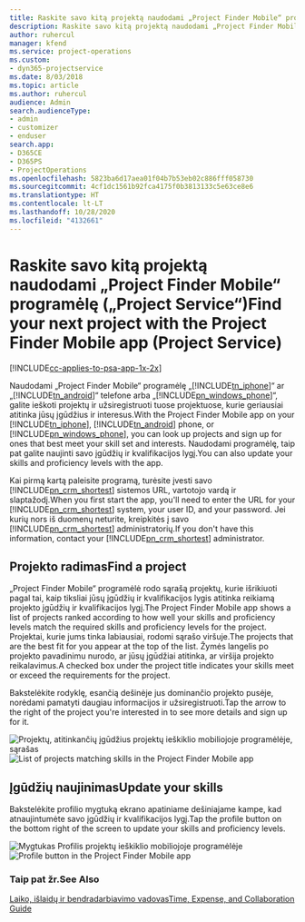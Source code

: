 ```yaml
---
title: Raskite savo kitą projektą naudodami „Project Finder Mobile“ programėlę
description: Raskite savo kitą projektą naudodami „Project Finder Mobile“ programėlę „Project Service“
author: ruhercul
manager: kfend
ms.service: project-operations
ms.custom:
- dyn365-projectservice
ms.date: 8/03/2018
ms.topic: article
ms.author: ruhercul
audience: Admin
search.audienceType:
- admin
- customizer
- enduser
search.app:
- D365CE
- D365PS
- ProjectOperations
ms.openlocfilehash: 5823ba6d17aea01f04b7b53eb02c886fff058730
ms.sourcegitcommit: 4cf1dc1561b92fca4175f0b3813133c5e63ce8e6
ms.translationtype: HT
ms.contentlocale: lt-LT
ms.lasthandoff: 10/28/2020
ms.locfileid: "4132661"
---
```

# <a name="find-your-next-project-with-the-project-finder-mobile-app-project-service"></a><span data-ttu-id="0f543-103">Raskite savo kitą projektą naudodami „Project Finder Mobile“ programėlę („Project Service“)</span><span class="sxs-lookup"><span data-stu-id="0f543-103">Find your next project with the Project Finder Mobile app (Project Service)</span></span>

[!INCLUDE[cc-applies-to-psa-app-1x-2x](../includes/cc-applies-to-psa-app-1x-2x.md)]

<span data-ttu-id="0f543-104">Naudodami „Project Finder Mobile“ programėlę „[!INCLUDE[tn_iphone](../includes/tn-iphone.md)]“ ar „[!INCLUDE[tn_android](../includes/tn-android.md)]“ telefone arba „[!INCLUDE[pn_windows_phone](../includes/pn-windows-phone.md)]“, galite ieškoti projektų ir užsiregistruoti tuose projektuose, kurie geriausiai atitinka jūsų įgūdžius ir interesus.</span><span class="sxs-lookup"><span data-stu-id="0f543-104">With the Project Finder Mobile app on your [!INCLUDE[tn_iphone](../includes/tn-iphone.md)], [!INCLUDE[tn_android](../includes/tn-android.md)] phone, or [!INCLUDE[pn_windows_phone](../includes/pn-windows-phone.md)], you can look up projects and sign up for ones that best meet your skill set and interests.</span></span> <span data-ttu-id="0f543-105">Naudodami programėlę, taip pat galite naujinti savo įgūdžių ir kvalifikacijos lygį.</span><span class="sxs-lookup"><span data-stu-id="0f543-105">You can also update your skills and proficiency levels with the app.</span></span>  
  
 <span data-ttu-id="0f543-106">Kai pirmą kartą paleisite programą, turėsite įvesti savo [!INCLUDE[pn_crm_shortest](../includes/pn-crm-shortest.md)] sistemos URL, vartotojo vardą ir slaptažodį.</span><span class="sxs-lookup"><span data-stu-id="0f543-106">When you first start the app, you'll need to enter the URL for your [!INCLUDE[pn_crm_shortest](../includes/pn-crm-shortest.md)] system, your user ID, and your password.</span></span> <span data-ttu-id="0f543-107">Jei kurių nors iš duomenų neturite, kreipkitės į savo [!INCLUDE[pn_crm_shortest](../includes/pn-crm-shortest.md)] administratorių.</span><span class="sxs-lookup"><span data-stu-id="0f543-107">If you don't have this information,  contact your [!INCLUDE[pn_crm_shortest](../includes/pn-crm-shortest.md)] administrator.</span></span>  
  
## <a name="find-a-project"></a><span data-ttu-id="0f543-108">Projekto radimas</span><span class="sxs-lookup"><span data-stu-id="0f543-108">Find a project</span></span>  
 <span data-ttu-id="0f543-109">„Project Finder Mobile“ programėlė rodo sąrašą projektų, kurie išrikiuoti pagal tai, kaip tiksliai jūsų įgūdžių ir kvalifikacijos lygis atitinka reikiamą projekto įgūdžių ir kvalifikacijos lygį.</span><span class="sxs-lookup"><span data-stu-id="0f543-109">The Project Finder Mobile app shows a list of projects ranked according to how well your skills and proficiency levels match the required skills and proficiency levels for the project.</span></span> <span data-ttu-id="0f543-110">Projektai, kurie jums tinka labiausiai, rodomi sąrašo viršuje.</span><span class="sxs-lookup"><span data-stu-id="0f543-110">The projects that are the best fit for you appear at the top of the list.</span></span> <span data-ttu-id="0f543-111">Žymės langelis po projekto pavadinimu nurodo, ar jūsų įgūdžiai atitinka, ar viršija projekto reikalavimus.</span><span class="sxs-lookup"><span data-stu-id="0f543-111">A checked box under the project title indicates your skills meet or exceed the requirements for the project.</span></span>  
  
 <span data-ttu-id="0f543-112">Bakstelėkite rodyklę, esančią dešinėje jus dominančio projekto pusėje, norėdami pamatyti daugiau informacijos ir užsiregistruoti.</span><span class="sxs-lookup"><span data-stu-id="0f543-112">Tap the arrow to the right of the project you're interested in to see more details and sign up for it.</span></span>  
  
 <span data-ttu-id="0f543-113">![Projektų, atitinkančių įgūdžius projektų ieškiklio mobiliojoje programėlėje, sąrašas](../psa/media/project-service-project-finder-list.png "Projektų, atitinkančių įgūdžius projektų ieškiklio mobiliojoje programėlėje, sąrašas")</span><span class="sxs-lookup"><span data-stu-id="0f543-113">![List of projects matching skills in the Project Finder Mobile app](../psa/media/project-service-project-finder-list.png "List of projects matching skills in the Project Finder Mobile app")</span></span>  
  
## <a name="update-your-skills"></a><span data-ttu-id="0f543-114">Įgūdžių naujinimas</span><span class="sxs-lookup"><span data-stu-id="0f543-114">Update your skills</span></span>  
 <span data-ttu-id="0f543-115">Bakstelėkite profilio mygtuką ekrano apatiniame dešiniajame kampe, kad atnaujintumėte savo įgūdžių ir kvalifikacijos lygį.</span><span class="sxs-lookup"><span data-stu-id="0f543-115">Tap the profile button on the bottom right of the screen to update your skills and proficiency levels.</span></span>  
  
 <span data-ttu-id="0f543-116">![Mygtukas Profilis projektų ieškiklio mobiliojoje programėlėje](../psa/media/project-service-project-finder-profile.png "Mygtukas Profilis projektų ieškiklio mobiliojoje programėlėje")</span><span class="sxs-lookup"><span data-stu-id="0f543-116">![Profile button in the Project Finder Mobile app](../psa/media/project-service-project-finder-profile.png "Profile button in the Project Finder Mobile app")</span></span>  
  
### <a name="see-also"></a><span data-ttu-id="0f543-117">Taip pat žr.</span><span class="sxs-lookup"><span data-stu-id="0f543-117">See Also</span></span>  
 [<span data-ttu-id="0f543-118">Laiko, išlaidų ir bendradarbiavimo vadovas</span><span class="sxs-lookup"><span data-stu-id="0f543-118">Time, Expense, and Collaboration Guide</span></span>](../psa/time-expense-collaboration-guide.md)
